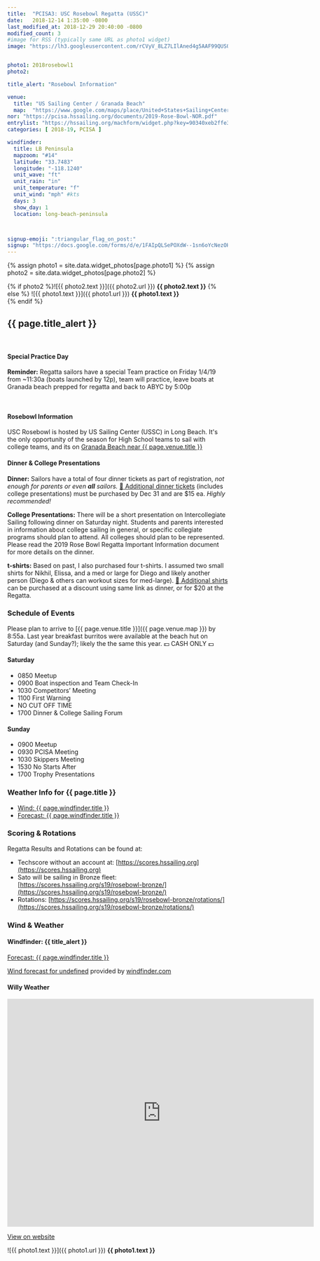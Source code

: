```yaml
---
title:  "PCISA3: USC Rosebowl Regatta (USSC)"
date:   2018-12-14 1:35:00 -0800
last_modified_at: 2018-12-29 20:40:00 -0800
modified_count: 3
#image for RSS (typically same URL as photo1 widget)
image: "https://lh3.googleusercontent.com/rCVyV_8LZ7LIlAned4g5AAF99QUSO5QsQahFvmyMB4KETp3DBHgXTEXyEsFwBINCsjqZ5iCbYpDTTh_YIlo6XmnsRKV-noyPOcJKlLXGsB6MvrwS1qIptTNq4J4nZv1Vr28VH-Kh5wpNi7SDA62IVrQxHzkf9rEALAkX6tkd7BEQ2u-rJmJuhFPL8jtWz8UtKAMc7w5K4tl3nkQom41a1qZMWhL0dstU2dn4QVs9AWKRZp7pT2xA-oHOMwcvmjbj34g81ici-xSezP5q4CjBK6HPS-Wedk61MC_zA0LF7Z81ioweLGbJ7gC09vyZm8PxYg01UHu1cxWLDxrZ4EseVCnpQzvrpC5dX4v69LdolBOQ_Jou0jhd8Mk8ad00wlCYsE6JQzdkn34CF94BCVWCJRsB1Ilf5KiY2Gup6TEXagvjWpkrldjyorCl4r2EAft5kQMJ6mClBsRYmsiaZ5wZZ4g9FyIt4TBjad3fLoSZPhWW4PsbM82H4hPeOqb0ktX0AnCj46A-2vgT2gCqPXnrIKnNGCYgaXUZj4FLbsNuBxdtuYK7lrCgIPBZWZ5Y6KW_voejsAzmxExGNYvDdfa7KJzcVcXNbr-9KTa8PGigHctcvOCrwqlPuMtaONDKK3-mWdBqa-IcyvjVvQh0jMtcVHSY05l2jpyX647apMvZFvQ20Ka8stbpUR-sKvUvaLd08jTn7tFtCuI5Z0zY9a0=w1675-h943-no"


photo1: 2018rosebowl1
photo2:

title_alert: "Rosebowl Information"

venue:  
  title: "US Sailing Center / Granada Beach"
  map:  "https://www.google.com/maps/place/United+States+Sailing+Center/@33.7518703,-118.1311972,17z/data=!3m1!4b1!4m5!3m4!1s0x80dd303c01d19acb:0x4a9f2f5df289c526!8m2!3d33.7518703!4d-118.1290085"
nor: "https://pcisa.hssailing.org/documents/2019-Rose-Bowl-NOR.pdf"
entrylist: "https://hssailing.org/machform/widget.php?key=90340xeb2ffe3c5d"
categories: [ 2018-19, PCISA ]

windfinder:
  title: LB Peninsula
  mapzoom: "#14"
  latitude: "33.7483"
  longitude: "-118.1240"
  unit_wave: "ft"
  unit_rain: "in"
  unit_temperature: "f"
  unit_wind: "mph" #kts
  days: 3
  show_day: 1
  location: long-beach-peninsula



signup-emoji: ":triangular_flag_on_post:"
signup: "https://docs.google.com/forms/d/e/1FAIpQLSePOXdW--1sn6oYcNezOHPHldTjDzAE-2wFDntbsxmvjt3scw/viewform"
---
```

{% assign photo1 = site.data.widget_photos[page.photo1] %}
{% assign photo2 = site.data.widget_photos[page.photo2] %}


{% if photo2 %}![{{ photo2.text }}]({{ photo2.url }})
**{{ photo2.text }}**
{% else %}
![{{ photo1.text }}]({{ photo1.url }})
**{{ photo1.text }}**  
{% endif %}

<div class="alert alert-info">
<h2>{{ page.title_alert }}</h2>
<br><h4>Special Practice Day</h4>
<p><strong>Reminder:</strong> Regatta sailors have a special Team practice on Friday 1/4/19 from ~11:30a (boats launched by 12p), team will practice, leave boats at Granada beach prepped for regatta and back to ABYC by 5:00p</p>
<br><h4>Rosebowl Information</h4>
<p>USC Rosebowl is hosted by US Sailing Center (USSC) in Long Beach. It's the only opportunity of the season for High School teams to sail with college teams, and its on <a href="{{ page.venue.map }}">Granada Beach near {{ page.venue.title }}</a></p>
</div>  

#### Dinner & College Presentations

**Dinner:** Sailors have a total of four dinner tickets as part of registration, _not enough for parents or even **all** sailors._ [:ticket:  Additional dinner tickets](https://hssailing.org/machform/view.php?id=34883) (includes college presentations) must be purchased by Dec 31 and are $15 ea. _Highly recommended!_  

**College Presentations:** There will be a short presentation on Intercollegiate Sailing following dinner on Saturday night. Students and parents interested in information about college sailing in general, or specific collegiate programs should plan to attend. All colleges should plan to be represented. Please read the 2019 Rose Bowl Regatta Important Information document for more details on the dinner.

**t-shirts:** Based on past, I also purchased four t-shirts. I assumed two small shirts for Nikhil, Elissa, and a med or large for Diego and likely another person (Diego & others can workout sizes for med-large). [:tshirt: Additional shirts](https://hssailing.org/machform/view.php?id=34883) can be purchased at a discount using same link as dinner, or for $20 at the Regatta.

### Schedule of Events

<!--more-->
Please plan to arrive to [{{ page.venue.title }}]({{ page.venue.map }}) by 8:55a. Last year breakfast burritos were available at the beach hut on Saturday (and Sunday?); likely the the same this year. :dollar: CASH ONLY :dollar:

#### Saturday

-  0850                   Meetup  
-  0900                   Boat inspection and Team Check-In  
-  1030                   Competitors’ Meeting  
-  1100                   First Warning  
-  NO CUT OFF TIME  
-  1700                   Dinner & College Sailing Forum

#### Sunday

-  0900                   Meetup  
-  0930                   PCISA Meeting
-  1030                   Skippers Meeting
-  1530                   No Starts After  
-  1700                   Trophy Presentations

### Weather Info for {{ page.title }}
- <a href="https://www.windfinder.com/windstatistics/{{ page.windfinder.location }}">Wind: {{ page.windfinder.title }}</a>
- <a href="https://www.windfinder.com/forecast/{{ page.windfinder.location }}">Forecast: {{ page.windfinder.title }}</a>



### Scoring & Rotations


Regatta Results and Rotations can be found at:

-   Techscore without an account at: [https://scores.hssailing.org](https://scores.hssailing.org)
-   Sato will be sailing in Bronze fleet:  [https://scores.hssailing.org/s19/rosebowl-bronze/](https://scores.hssailing.org/s19/rosebowl-bronze/)
-   Rotations: [https://scores.hssailing.org/s19/rosebowl-bronze/rotations/](https://scores.hssailing.org/s19/rosebowl-bronze/rotations/)

### Wind & Weather


#### Windfinder: {{ title_alert }}

<a href="https://www.windfinder.com/forecast/{{ page.windfinder.location }}">Forecast: {{ page.windfinder.title }}</a>

<script type="text/javascript" src="https://www.windfinder.com/widget/forecast/js/{{page.windfinder.location}}?unit_wave={{page.windfinder.unit_wave}}&unit_rain={{page.windfinder.unit_rain}}&unit_temperature={{page.windfinder.unit_temperature}}&unit_wind={{page.windfinder.unit_wind}}&days={{page.windfinder.days}}&show_day={{page.windfinder.show_day}}"></script>

<noscript><a rel='nofollow' href='https://www.windfinder.com/forecast/{{page.windfinder.location}}?utm_source=forecast&utm_medium=web&utm_campaign=homepageweather&utm_content=noscript-forecast'>Wind forecast for undefined</a> provided by <a rel='nofollow' href='https://www.windfinder.com?utm_source=forecast&utm_medium=web&utm_campaign=homepageweather&utm_content=noscript-logo'>windfinder.com</a></noscript>


#### Willy Weather

<div><iframe style="display: block;" src="https://cdnres.willyweather.com/widget/loadView.html?id=99297" width="700" height="520" frameborder="0"  scrolling="no"></iframe><a style="display: block;position: relative;height: 20px;margin: -20px 0 0 0;text-indent: -9999em;z-index: 1" href="https://swell.willyweather.com/ca/los-angeles-county/long-beach.html" rel="nofollow">https://swell.willyweather.com/ca/los-angeles-county/long-beach.html</a></div>

[View on website](https://swell.willyweather.com/ca/los-angeles-county/long-beach.html)

![{{ photo1.text }}]({{ photo1.url }})
**{{ photo1.text }}**
